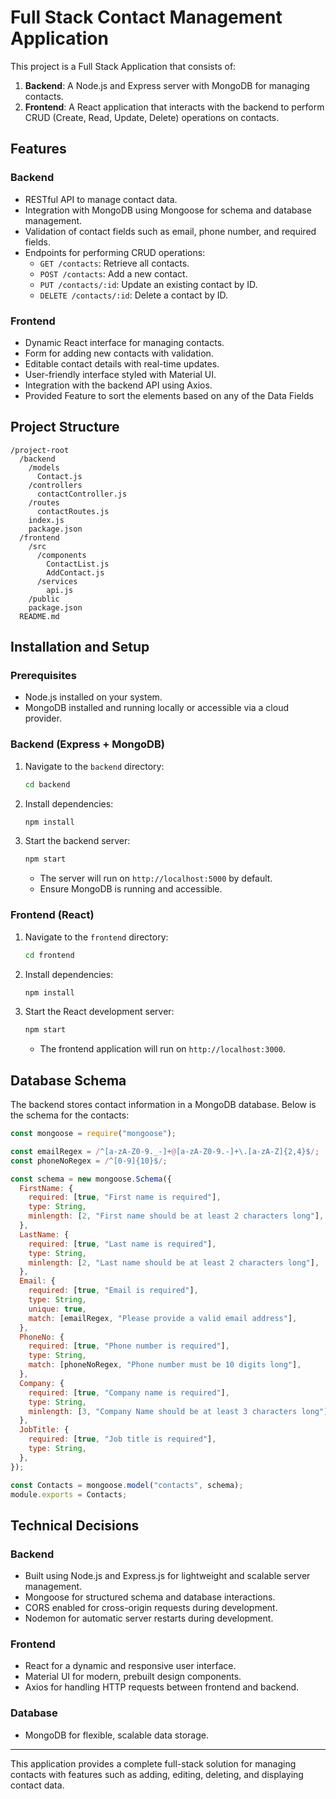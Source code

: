 
# Full Stack Contact Management Application

This project is a Full Stack Application that consists of:  
1. **Backend**: A Node.js and Express server with MongoDB for managing contacts.  
2. **Frontend**: A React application that interacts with the backend to perform CRUD (Create, Read, Update, Delete) operations on contacts.  

## Features

### Backend
- RESTful API to manage contact data.
- Integration with MongoDB using Mongoose for schema and database management.
- Validation of contact fields such as email, phone number, and required fields.
- Endpoints for performing CRUD operations:
  - `GET /contacts`: Retrieve all contacts.
  - `POST /contacts`: Add a new contact.
  - `PUT /contacts/:id`: Update an existing contact by ID.
  - `DELETE /contacts/:id`: Delete a contact by ID.

### Frontend
- Dynamic React interface for managing contacts.
- Form for adding new contacts with validation.
- Editable contact details with real-time updates.
- User-friendly interface styled with Material UI.
- Integration with the backend API using Axios.
- Provided Feature to sort the elements based on any of the Data Fields

## Project Structure

```
/project-root  
  /backend  
    /models  
      Contact.js  
    /controllers  
      contactController.js  
    /routes  
      contactRoutes.js  
    index.js  
    package.json  
  /frontend  
    /src  
      /components  
        ContactList.js  
        AddContact.js  
      /services  
        api.js  
    /public  
    package.json  
  README.md  
```

## Installation and Setup

### Prerequisites
- Node.js installed on your system.
- MongoDB installed and running locally or accessible via a cloud provider.

### Backend (Express + MongoDB)

1. Navigate to the `backend` directory:
   ```bash
   cd backend
   ```

2. Install dependencies:
   ```bash
   npm install
   ```

3. Start the backend server:
   ```bash
   npm start
   ```
   - The server will run on `http://localhost:5000` by default.
   - Ensure MongoDB is running and accessible.

### Frontend (React)

1. Navigate to the `frontend` directory:
   ```bash
   cd frontend
   ```

2. Install dependencies:
   ```bash
   npm install
   ```

3. Start the React development server:
   ```bash
   npm start
   ```
   - The frontend application will run on `http://localhost:3000`.

## Database Schema

The backend stores contact information in a MongoDB database. Below is the schema for the contacts:

```javascript
const mongoose = require("mongoose");

const emailRegex = /^[a-zA-Z0-9._-]+@[a-zA-Z0-9.-]+\.[a-zA-Z]{2,4}$/;
const phoneNoRegex = /^[0-9]{10}$/;

const schema = new mongoose.Schema({
  FirstName: {
    required: [true, "First name is required"],
    type: String,
    minlength: [2, "First name should be at least 2 characters long"],
  },
  LastName: {
    required: [true, "Last name is required"],
    type: String,
    minlength: [2, "Last name should be at least 2 characters long"],
  },
  Email: {
    required: [true, "Email is required"],
    type: String,
    unique: true,
    match: [emailRegex, "Please provide a valid email address"],
  },
  PhoneNo: {
    required: [true, "Phone number is required"],
    type: String,
    match: [phoneNoRegex, "Phone number must be 10 digits long"],
  },
  Company: {
    required: [true, "Company name is required"],
    type: String,
    minlength: [3, "Company Name should be at least 3 characters long"],
  },
  JobTitle: {
    required: [true, "Job title is required"],
    type: String,
  },
});

const Contacts = mongoose.model("contacts", schema);
module.exports = Contacts;
```

## Technical Decisions

### Backend
- Built using Node.js and Express.js for lightweight and scalable server management.
- Mongoose for structured schema and database interactions.
- CORS enabled for cross-origin requests during development.
- Nodemon for automatic server restarts during development.

### Frontend
- React for a dynamic and responsive user interface.
- Material UI for modern, prebuilt design components.
- Axios for handling HTTP requests between frontend and backend.

### Database
- MongoDB for flexible, scalable data storage.

---

This application provides a complete full-stack solution for managing contacts with features such as adding, editing, deleting, and displaying contact data.
